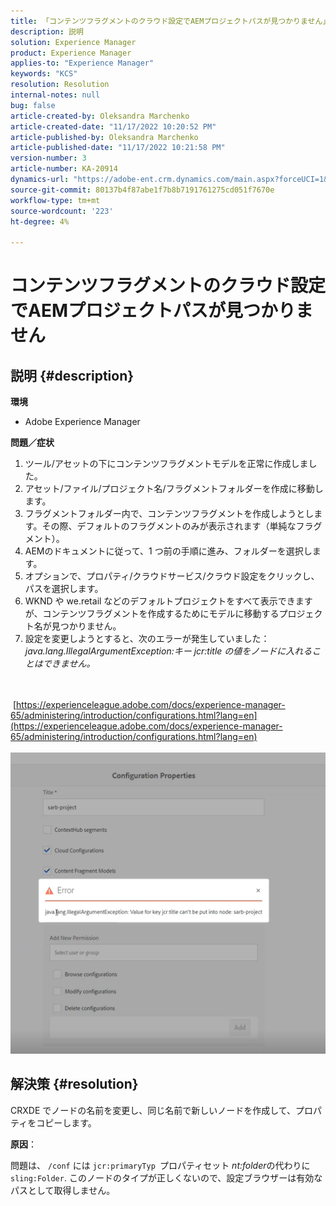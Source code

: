 ```yaml
---
title: 「コンテンツフラグメントのクラウド設定でAEMプロジェクトパスが見つかりません」
description: 説明
solution: Experience Manager
product: Experience Manager
applies-to: "Experience Manager"
keywords: "KCS"
resolution: Resolution
internal-notes: null
bug: false
article-created-by: Oleksandra Marchenko
article-created-date: "11/17/2022 10:20:52 PM"
article-published-by: Oleksandra Marchenko
article-published-date: "11/17/2022 10:21:58 PM"
version-number: 3
article-number: KA-20914
dynamics-url: "https://adobe-ent.crm.dynamics.com/main.aspx?forceUCI=1&pagetype=entityrecord&etn=knowledgearticle&id=4027e717-c666-ed11-9561-6045bd006b25"
source-git-commit: 80137b4f87abe1f7b8b7191761275cd051f7670e
workflow-type: tm+mt
source-wordcount: '223'
ht-degree: 4%

---
```


# コンテンツフラグメントのクラウド設定でAEMプロジェクトパスが見つかりません

## 説明 {#description}


<b>環境</b>

- Adobe Experience Manager


<b>問題／症状</b>

1. ツール/アセットの下にコンテンツフラグメントモデルを正常に作成しました。
2. アセット/ファイル/プロジェクト名/フラグメントフォルダーを作成に移動します。
3. フラグメントフォルダー内で、コンテンツフラグメントを作成しようとします。その際、デフォルトのフラグメントのみが表示されます（単純なフラグメント）。
4. AEMのドキュメントに従って、1 つ前の手順に進み、フォルダーを選択します。
5. オプションで、プロパティ/クラウドサービス/クラウド設定をクリックし、パスを選択します。
6. WKND や we.retail などのデフォルトプロジェクトをすべて表示できますが、コンテンツフラグメントを作成するためにモデルに移動するプロジェクト名が見つかりません。
7. 設定を変更しようとすると、次のエラーが発生していました：*java.lang.IllegalArgumentException:キー jcr:title の値をノードに入れることはできません。*

<br><br> [https://experienceleague.adobe.com/docs/experience-manager-65/administering/introduction/configurations.html?lang=en](https://experienceleague.adobe.com/docs/experience-manager-65/administering/introduction/configurations.html?lang=en)<br><br>![](assets/___4127e717-c666-ed11-9561-6045bd006b25___.png)<br>

## 解決策 {#resolution}


CRXDE でノードの名前を変更し、同じ名前で新しいノードを作成して、プロパティをコピーします。

<b>原因</b>：

問題は、 `/conf` には `jcr:primaryTyp `プロパティセット *nt:folder*&#x200B;の代わりに `sling:Folder`.
このノードのタイプが正しくないので、設定ブラウザーは有効なパスとして取得しません。
